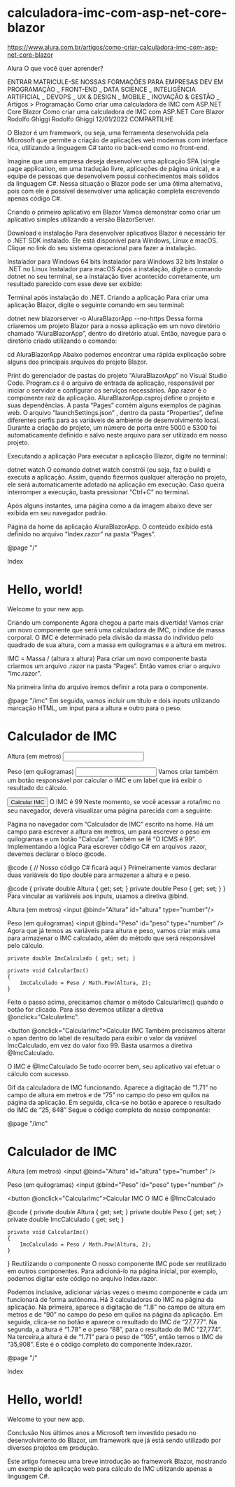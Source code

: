 # calculadora-imc-com-asp-net-core-blazor

https://www.alura.com.br/artigos/como-criar-calculadora-imc-com-asp-net-core-blazor

Alura
O que você quer aprender?

ENTRAR
MATRICULE-SE
NOSSAS FORMAÇÕES
PARA EMPRESAS
DEV EM <T>
PROGRAMAÇÃO
_
FRONT-END
_
DATA SCIENCE
_
INTELIGÊNCIA ARTIFICIAL
_
DEVOPS
_
UX & DESIGN
_
MOBILE
_
INOVAÇÃO & GESTÃO
_
Artigos > Programação
Como criar uma calculadora de IMC com ASP.NET Core Blazor
Como criar uma calculadora de IMC com ASP.NET Core Blazor
Rodolfo Ghiggi
Rodolfo Ghiggi
12/01/2022
COMPARTILHE

O Blazor é um framework, ou seja, uma ferramenta desenvolvida pela Microsoft que permite a criação de aplicações web modernas com interface rica, utilizando a linguagem C# tanto no back-end como no front-end.

Imagine que uma empresa deseja desenvolver uma aplicação SPA (single page application, em uma tradução livre, aplicações de página única), e a equipe de pessoas que desenvolvem possui conhecimentos mais sólidos da linguagem C#. Nessa situação o Blazor pode ser uma ótima alternativa, pois com ele é possível desenvolver uma aplicação completa escrevendo apenas código C#.

Criando o primeiro aplicativo em Blazor
Vamos demonstrar como criar um aplicativo simples utilizando a versão BlazorServer.

Download e instalação
Para desenvolver aplicativos Blazor é necessário ter o .NET SDK instalado. Ele está disponível para Windows, Linux e macOS. Clique no link do seu sistema operacional para fazer a instalação.

Instalador para Windows 64 bits
Instalador para Windows 32 bits
Instalar o .NET no Linux
Instalador para macOS
Após a instalação, digite o comando dotnet no seu terminal, se a instalação tiver acontecido corretamente, um resultado parecido com esse deve ser exibido:

Terminal após instalação do .NET.
Criando a aplicação
Para criar uma aplicação Blazor, digite o seguinte comando em seu terminal:

dotnet new blazorserver -o AluraBlazorApp --no-https
Dessa forma criaremos um projeto Blazor para a nossa aplicação em um novo diretório chamado “AluraBlazorApp”, dentro do diretório atual. Então, navegue para o diretório criado utilizando o comando:

cd AluraBlazorApp
Abaixo podemos encontrar uma rápida explicação sobre alguns dos principais arquivos do projeto Blazor.

Print do gerenciador de pastas do projeto “AluraBlazorApp” no Visual Studio Code.
Program.cs é o arquivo de entrada da aplicação, responsável por iniciar o servidor e configurar os serviços necessários.
App.razor é o componente raíz da aplicação.
AluraBlazorApp.csproj define o projeto e suas dependências.
A pasta “Pages” contém alguns exemplos de páginas web.
O arquivo “launchSettings.json” , dentro da pasta “Properties”, define diferentes perfis para as variáveis de ambiente de desenvolvimento local. Durante a criação do projeto, um número de porta entre 5000 e 5300 foi automaticamente definido e salvo neste arquivo para ser utilizado em nosso projeto.

Executando a aplicação
Para executar a aplicação Blazor, digite no terminal:

dotnet watch
O comando dotnet watch constrói (ou seja, faz o build) e executa a aplicação. Assim, quando fizermos qualquer alteração no projeto, ele será automaticamente adotado na aplicação em execução. Caso queira interromper a execução, basta pressionar “Ctrl+C” no terminal.

Após alguns instantes, uma página como a da imagem abaixo deve ser exibida em seu navegador padrão.

Página da home da aplicação AluraBlazorApp.
O conteúdo exibido está definido no arquivo “Index.razor” na pasta “Pages”.

@page "/"

<PageTitle>Index</PageTitle>

<h1>Hello, world!</h1>

Welcome to your new app.

<SurveyPrompt Title="How is Blazor working for you?" />
Criando um componente
Agora chegou a parte mais divertida! Vamos criar um novo componente que será uma calculadora de IMC, o índice de massa corporal. O IMC é determinado pela divisão da massa do indivíduo pelo quadrado de sua altura, com a massa em quilogramas e a altura em metros.

IMC = Massa / (altura x altura)
Para criar um novo componente basta criarmos um arquivo .razor na pasta “Pages”. Então vamos criar o arquivo “Imc.razor”.

Na primeira linha do arquivo iremos definir a rota para o componente.

@page "/imc"
Em seguida, vamos incluir um título e dois inputs utilizando marcação HTML, um input para a altura e outro para o peso.

<h1>Calculador de IMC</h1>

<label for="altura">Altura (em metros)</label>
<input id="altura" type="number" />

<label for="peso">Peso (em quilogramas)</label>
<input id="peso" type="number" />
Vamos criar também um botão responsável por calcular o IMC e um label que irá exibir o resultado do cálculo.

<button>Calcular IMC</button>
<label>O IMC é <span>99</span></label>
Neste momento, se você acessar a rota/imc no seu navegador, deverá visualizar uma página parecida com a seguinte:

Página no navegador com “Calculador de IMC” escrito na home. Há um campo para escrever a altura em metros, um para escrever o peso em quilogramas e um botão “Calcular”. Também se lê “O ICMS é 99”.
Implementando a lógica
Para escrever código C# em arquivos .razor, devemos declarar o bloco @code.

@code {
    // Nosso código C# ficará aqui
}
Primeiramente vamos declarar duas variáveis do tipo double para armazenar a altura e o peso.

@code {
    private double Altura { get; set; }
    private double Peso { get; set; }
}
Para vincular as variáveis aos inputs, usamos a diretiva @bind.

<label for="altura">Altura (em metros)</label>
<input @bind="Altura" id="altura" type="number"/>

<label for="peso">Peso (em quilogramas)</label>
<input @bind="Peso" id="peso" type="number" />
Agora que já temos as variáveis para altura e peso, vamos criar mais uma para armazenar o IMC calculado, além do método que será responsável pelo cálculo.

    private double ImcCalculado { get; set; }

    private void CalcularImc()
    {
        ImcCalculado = Peso / Math.Pow(Altura, 2);
    }
Feito o passo acima, precisamos chamar o método CalcularImc() quando o botão for clicado. Para isso devemos utilizar a diretiva @onclick="CalcularImc".

<button @onclick="CalcularImc">Calcular IMC</button>
Também precisamos alterar o span dentro do label de resultado para exibir o valor da variável ImcCalculado, em vez do valor fixo 99. Basta usarmos a diretiva @ImcCalculado.

<label>O IMC é <span>@ImcCalculado</span></label>
Se tudo ocorrer bem, seu aplicativo vai efetuar o cálculo com sucesso.

Gif da calculadora de IMC funcionando. Aparece a digitação de “1.71” no campo de altura em metros e de “75” no campo do peso em quilos na página da aplicação. Em seguida, clica-se no botão e aparece o resultado do IMC de “25, 648”
Segue o código completo do nosso componente:

@page "/imc"

<h1>Calculador de IMC</h1>

<label for="altura">Altura (em metros)</label>
<input @bind="Altura" id="altura" type="number" />

<label for="peso">Peso (em quilogramas)</label>
<input @bind="Peso" id="peso" type="number" />

<button @onclick="CalcularImc">Calcular IMC</button>
<label>O IMC é <span>@ImcCalculado</span></label>

@code {
    private double Altura { get; set; }
    private double Peso { get; set; }
    private double ImcCalculado { get; set; }

    private void CalcularImc()
    {
        ImcCalculado = Peso / Math.Pow(Altura, 2);
    }
}
Reutilizando o componente
O nosso componente IMC pode ser reutilizado em outros componentes. Para adicioná-lo na página inicial, por exemplo, podemos digitar este código no arquivo Index.razor.

<Imc />
Podemos inclusive, adicionar várias vezes o mesmo componente e cada um funcionará de forma autônoma.

<Imc />
<Imc />
<Imc />
Há 3 calculadoras do IMC na página da aplicação. Na primeira, aparece a digitação de “1.8” no campo de altura em metros e de “90” no campo do peso em quilos na página da aplicação. Em seguida, clica-se no botão e aparece o resultado do IMC de “27,777”. Na segunda, a altura é “1.78” e o peso “88”, para o resultado do IMC “27,774”. Na terceira,a altura é de “1.71” para o peso de “105”, então temos o IMC de “35,908”.
Este é o código completo do componente Index.razor.

@page "/"

<PageTitle>Index</PageTitle>

<h1>Hello, world!</h1>

Welcome to your new app.

<SurveyPrompt Title="How is Blazor working for you?" />

<Imc />
<Imc />
<Imc />
Conclusão
Nos últimos anos a Microsoft tem investido pesado no desenvolvimento do Blazor, um framework que já está sendo utilizado por diversos projetos em produção.

Este artigo forneceu uma breve introdução ao framework Blazor, mostrando um exemplo de aplicação web para cálculo de IMC utilizando apenas a linguagem C#.

